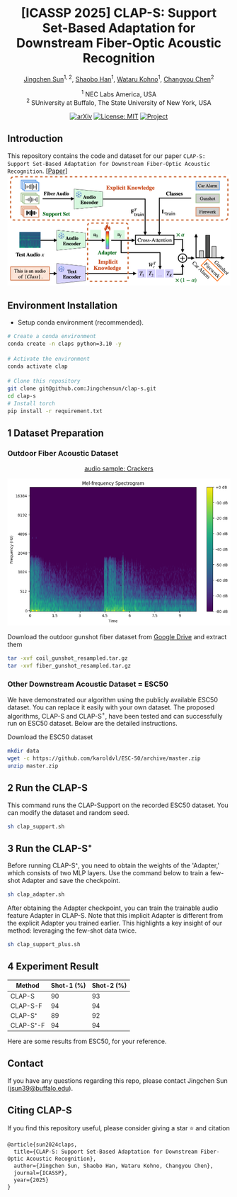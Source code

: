 <div align="center">
<h1> [ICASSP 2025] CLAP-S: Support Set-Based Adaptation for Downstream Fiber-Optic Acoustic Recognition </h1>

[Jingchen Sun](https://jingchensun.github.io/)<sup>1, 2</sup>, [Shaobo Han](https://924973292.github.io//)<sup>1</sup>, [Wataru Kohno](https://scholar.google.es/citations?user=-o4nExgAAAAJ&hl=vi)<sup>1</sup>, [Changyou Chen](https://cse.buffalo.edu/~changyou/)<sup>2</sup>

<sup>1</sup>  NEC Labs America, USA  
<sup>2</sup>  SUniversity at Buffalo, The State University of New York, USA

[![arXiv](https://img.shields.io/badge/arXiv-2404.04256-b31b1b.svg)](https://arxiv.org/abs/2404.04256) [![License: MIT](https://img.shields.io/badge/License-MIT-yellow.svg)](https://opensource.org/licenses/MIT)
[![Project](https://img.shields.io/twitter/url/https/twitter.com/bukotsunikki.svg)](https://x.com/_akhaliq/status/1777272323504025769)

</div>

## Introduction
This repository contains the code and dataset for our paper `CLAP-S: Support Set-Based Adaptation for Downstream Fiber-Optic Acoustic Recognition`. [[Paper](https://arxiv.org/abs/2501.09877)]
![clap_diagrams](examples/main.png)

## Environment Installation
* Setup conda environment (recommended).
```bash
# Create a conda environment
conda create -n claps python=3.10 -y

# Activate the environment
conda activate clap

# Clone this repository
git clone git@github.com:Jingchensun/clap-s.git
cd clap-s
# Install torch
pip install -r requirement.txt
```

## 1 Dataset Preparation
### Outdoor Fiber Acoustic Dataset

<div style="text-align: center;">
  <p><a href="examples/train_367.wav">audio sample: Crackers</a></p>
  <img src="examples/train_367_Crackers.png" alt="audio sample: Crackers">
</div>

Download the outdoor gunshot fiber dataset from [Google Drive](https://drive.google.com/drive/folders/1P45O415eiUN_Emp1ENTRkB5wcw2wCRos?ths=true) and extract them
```bash
tar -xvf coil_gunshot_resampled.tar.gz
tar -xvf fiber_gunshot_resampled.tar.gz
```

### Other Downstream Acoustic Dataset =  ESC50
We have demonstrated our algorithm using the publicly available ESC50 dataset. You can replace it easily with your own dataset. The proposed algorithms, CLAP-S and CLAP-S$^+$,  have been tested and can successfully run on ESC50 dataset. Below are the detailed instructions.

Download the ESC50 dataset
```bash
mkdir data
wget -c https://github.com/karoldvl/ESC-50/archive/master.zip
unzip master.zip
```

## 2 Run the CLAP-S
This command runs the CLAP-Support on the recorded ESC50 dataset. You can modify the dataset and random seed.

```bash
sh clap_support.sh 
```

## 3 Run the CLAP-S⁺ 
Before running CLAP-S⁺, you need to obtain the weights of the 'Adapter,' which consists of two MLP layers. Use the command below to train a few-shot Adapter and save the checkpoint.

```bash
sh clap_adapter.sh
```
After obtaining the Adapter checkpoint, you can train the trainable audio feature Adapter in CLAP-S. Note that this implicit Adapter is different from the explicit Adapter you trained earlier. This highlights a key insight of our method: leveraging the few-shot data twice.

```bash
sh clap_support_plus.sh
```
## 4 Experiment Result
| Method        | Shot-1 (%) | Shot-2 (%) |
|---------------|------------|------------|
| CLAP-S        | 90         | 93         |
| CLAP-S-F      | 94         | 94         |
| CLAP-S⁺       | 89         | 92         |
| CLAP-S⁺-F     | 94         | 94         |

Here are some results from ESC50, for your reference.

## Contact
If you have any questions regarding this repo, please contact Jingchen Sun (jsun39@buffalo.edu).

## Citing CLAP-S

If you find this repository useful, please consider giving a star :star: and citation

```
@article{sun2024claps,
  title={CLAP-S: Support Set-Based Adaptation for Downstream Fiber-Optic Acoustic Recognition},
  author={Jingchen Sun, Shaobo Han, Wataru Kohno, Changyou Chen},
  journal={ICASSP},
  year={2025}
}
```
